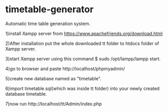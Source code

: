 # timetable-generator
Automatic time table generation system.

1)install Xampp server from https://www.apachefriends.org/download.html

2)After installation put the whole downloaded tt folder to htdocs folder of Xampp server.

3)start Xampp server using this command $ sudo /opt/lampp/lampp start.

4)go to browser and paste http://localhost/phpmyadmin/

5)create new database named as "timetable".

6)import timetable.sql(which was inside tt folder) into your newly created database timetable.

7)now run http://localhost/tt/Admin/index.php
